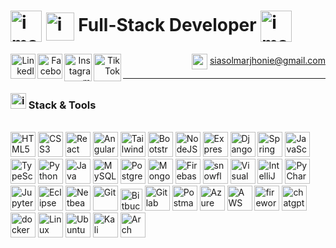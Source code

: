<div align="left">

# <img src="https://github.com/user-attachments/assets/2dd2612e-52c8-4733-aaf5-ba02b0d2797c" alt="image" width="50" align="center"/> <img src="https://github.com/user-attachments/assets/bbaccd70-2903-44c4-bee7-4d6b1fb14bab" alt="image" width="45" align="center"/> **Full-Stack Developer** <img src="https://github.com/user-attachments/assets/ef91acaf-f840-47b3-a61e-23ec73050d81" alt="image" width="50" align="center"/>

<div align="right">
  <a href="https://www.linkedin.com/in/marjhonie-siasol/" target="_blank">
    <img src="https://img.icons8.com/color/240/linkedin-circled--v1.png" alt="LinkedIn" width="40" align="left"/>
  </a>
  <a href="https://www.facebook.com/marjhonie.dev" target="_blank">
    <img src="https://img.icons8.com/fluency/240/facebook-new.png" alt="Facebook" width="40" align="left"/>
  </a>
  <a href="https://www.instagram.com/marjhonie.dev/" target="_blank">
    <img src="https://img.icons8.com/fluency/240/instagram-new.png" alt="Instagram" width="44" align="left"/>
  </a>
  <a href="https://www.tiktok.com/@marjhonie.dev" target="_blank">
    <img src="https://img.icons8.com/color/480/tiktok--v1.png" alt="TikTok" width="44" align="left"/>
  </a>

  <img src="https://img.icons8.com/color/100/gmail-new.png" alt="gmail" width="25" align="center"/> siasolmarjhonie@gmail.com

</div>


---

### <img src="https://github.com/user-attachments/assets/744e0cbd-18c1-4db7-9317-56dc9cf90619" alt="image" width="25" /> Stack & Tools

<br>

<div align="left">
  <img width="40" src="https://img.icons8.com/color/100/html-5.png" alt="HTML5" />
  <img width="40" src="https://img.icons8.com/color/100/css3.png" alt="CSS3" />
  <img width="40" src="https://img.icons8.com/color/100/react-native.png" alt="React" />
  <img width="40" src="https://img.icons8.com/color/100/angularjs.png" alt="Angular" />
  <img width="40" src="https://img.icons8.com/color/100/tailwindcss.png" alt="TailwindCSS" />
  <img width="40" src="https://img.icons8.com/color/100/bootstrap.png" alt="Bootstrap" />
  <img width="40" src="https://img.icons8.com/fluency/144/node-js.png" alt="NodeJS" />
  <img width="40" src="https://img.icons8.com/officexs/160/express-js.png" alt="ExpressJS" />
  <img width="40" src="https://img.icons8.com/external-tal-revivo-shadow-tal-revivo/96/external-django-a-high-level-python-web-framework-that-encourages-rapid-development-logo-shadow-tal-revivo.png" alt="Django" />
  <img width="40" src="https://img.icons8.com/color/100/spring-logo.png" alt="Spring Boot" />
  <img width="40" src="https://img.icons8.com/color/100/javascript.png" alt="JavaScript" />
  <img width="40" src="https://img.icons8.com/color/100/typescript.png" alt="TypeScript" />
  <img width="40" src="https://img.icons8.com/color/100/python.png" alt="Python" />
  <img width="40" src="https://img.icons8.com/color/100/java-coffee-cup-logo.png" alt="Java" />
  <img width="40" src="https://img.icons8.com/external-those-icons-flat-those-icons/96/external-MySQL-programming-and-development-those-icons-flat-those-icons.png" alt="MySQL" />
  <img width="40" src="https://img.icons8.com/color/100/postgreesql.png" alt="PostgreSQL" />
  <img width="40" src="https://img.icons8.com/external-tal-revivo-shadow-tal-revivo/96/external-mongodb-a-cross-platform-document-oriented-database-program-logo-shadow-tal-revivo.png" alt="MongoDB" />
  <img width="40" src="https://img.icons8.com/color/100/firebase.png" alt="Firebase" />
  <img width="40" src="https://img.icons8.com/emoji/144/snowflake-emoji.png" alt="snowflake-emoji" />
  <img width="40" src="https://img.icons8.com/color/100/visual-studio-code-2019.png" alt="Visual Studio Code" />
  <img width="40" src="https://img.icons8.com/color/100/intellij-idea.png" alt="IntelliJ IDEA" />
  <img width="40" src="https://img.icons8.com/color/100/pycharm.png" alt="PyCharm" />
  <img width="40" src="https://img.icons8.com/fluency/144/jupyter.png" alt="Jupyter Lab" />
  <img width="40" src="https://img.icons8.com/officexs/80/java-eclipse.png" alt="Eclipse" />
  <img width="40" src="https://img.icons8.com/color/144/apache-netbeans.png" alt="Netbeans" />
  <img width="40" src="https://img.icons8.com/color/100/git.png" alt="Git" />
  <img width="35" src="https://img.icons8.com/external-tal-revivo-shadow-tal-revivo/96/external-bitbucket-is-a-web-based-version-control-repository-hosting-service-logo-shadow-tal-revivo.png" alt="Bitbucket" />
  <img width="40" src="https://img.icons8.com/color/240/gitlab.png" alt="Gitlab" />
  <img width="40" src="https://img.icons8.com/external-tal-revivo-color-tal-revivo/96/external-postman-is-the-only-complete-api-development-environment-logo-color-tal-revivo.png" alt="Postman" />
  <img width="40" src="https://img.icons8.com/fluency/144/azure-1.png" alt="Azure" />
  <img width="40" src="https://img.icons8.com/nolan/128/amazon-web-services.png" alt="AWS" />
  <img width="40" src="https://img.icons8.com/color/240/firework-explosion--v1.png" alt="firework-explosion--v1"/>
  <img width="40" src="https://img.icons8.com/fluency/240/chatgpt--v2.png" alt="chatgpt--v2"/>
  <img width="40" src="https://img.icons8.com/fluency/240/docker.png" alt="docker" />
  <img width="40" src="https://img.icons8.com/color/96/linux--v1.png" alt="Linux" />
  <img width="40" src="https://img.icons8.com/color/100/ubuntu.png" alt="Ubuntu" />
  <img width="40" src="https://img.icons8.com/color/100/kali-linux.png" alt="Kali Linux" />
  <img width="40" src="https://img.icons8.com/color/100/arch-linux.png" alt="Arch Linux" />
</div>
